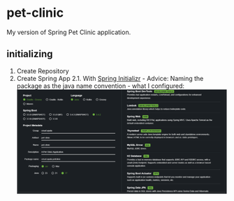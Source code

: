 # pet-clinic
My version of Spring Pet Clinic application.

## initializing

1. Create Repository
2. Create Spring App
    2.1. With [Spring Initializr](https://start.spring.io)
        - Advice: Naming the package as the java name convention
        - what I configured:
        ![alt text](external_images/image.png)

